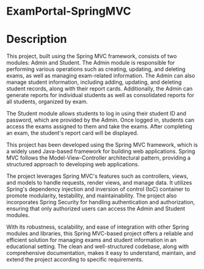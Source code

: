 # ExamPortal-SpringMVC

# Description

This project, built using the Spring MVC framework, consists of two modules: Admin and Student. The Admin module is responsible for performing various operations such as creating, updating, and deleting exams, as well as managing exam-related information. The Admin can also manage student information, including adding, updating, and deleting student records, along with their report cards. Additionally, the Admin can generate reports for individual students as well as consolidated reports for all students, organized by exam.

The Student module allows students to log in using their student ID and password, which are provided by the Admin. Once logged in, students can access the exams assigned to them and take the exams. After completing an exam, the student's report card will be displayed.

This project has been developed using the Spring MVC framework, which is a widely used Java-based framework for building web applications. Spring MVC follows the Model-View-Controller architectural pattern, providing a structured approach to developing web applications.

The project leverages Spring MVC's features such as controllers, views, and models to handle requests, render views, and manage data. It utilizes Spring's dependency injection and inversion of control (IoC) container to promote modularity, testability, and maintainability. The project also incorporates Spring Security for handling authentication and authorization, ensuring that only authorized users can access the Admin and Student modules.

With its robustness, scalability, and ease of integration with other Spring modules and libraries, this Spring MVC-based project offers a reliable and efficient solution for managing exams and student information in an educational setting. The clean and well-structured codebase, along with comprehensive documentation, makes it easy to understand, maintain, and extend the project according to specific requirements.
